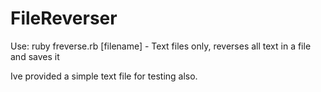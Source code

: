 # FileReverser
Use: ruby freverse.rb [filename]  - Text files only, reverses all text in a file and saves it

Ive provided a simple text file for testing also.
